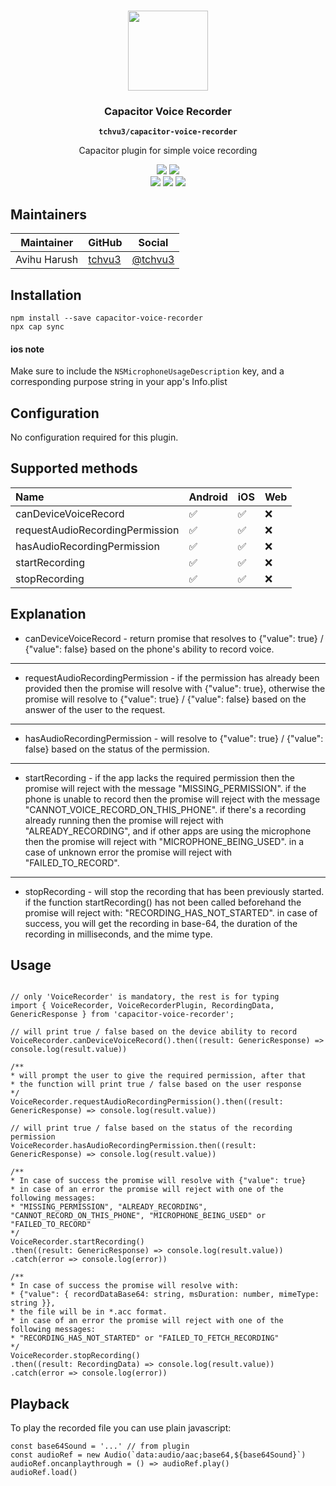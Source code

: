 <p align="center"><br><img src="https://user-images.githubusercontent.com/236501/85893648-1c92e880-b7a8-11ea-926d-95355b8175c7.png" width="128" height="128" /></p>
<h3 align="center">Capacitor Voice Recorder</h3>
<p align="center"><strong><code>tchvu3/capacitor-voice-recorder</code></strong></p>
<p align="center">
  Capacitor plugin for simple voice recording
</p>

<p align="center">
  <img src="https://img.shields.io/maintenance/yes/2021?style=flat-square" />
  <!-- <a href="https://github.com/tchvu3/capacitor-voice-recorder/actions?query=workflow%3A%22CI%22"><img src="https://img.shields.io/github/workflow/status/tchvu3/capacitor-voice-recorder/CI?style=flat-square" /></a> -->
  <a href="https://www.npmjs.com/package/capacitor-voice-recorder"><img src="https://img.shields.io/npm/l/capacitor-voice-recorder?style=flat-square" /></a>
<br>
  <a href="https://www.npmjs.com/package/capacitor-voice-recorder"><img src="https://img.shields.io/npm/dw/capacitor-voice-recorder?style=flat-square" /></a>
  <a href="https://www.npmjs.com/package/capacitor-voice-recorder"><img src="https://img.shields.io/npm/v/capacitor-voice-recorder?style=flat-square" /></a>
<!-- ALL-CONTRIBUTORS-BADGE:START - Do not remove or modify this section -->
<a href="#contributors-"><img src="https://img.shields.io/badge/all%20contributors-0-orange?style=flat-square" /></a>
<!-- ALL-CONTRIBUTORS-BADGE:END -->
</p>

## Maintainers

| Maintainer | GitHub | Social |
| -----------| -------| -------|
| Avihu Harush | [tchvu3](https://github.com/tchvu3) | [@tchvu3](https://twitter.com/tchvu3) |

## Installation

```
npm install --save capacitor-voice-recorder
npx cap sync
```

#### ios note

Make sure to include the ```NSMicrophoneUsageDescription```
key, and a corresponding purpose string in your app's Info.plist

## Configuration

No configuration required for this plugin.

## Supported methods

| Name | Android | iOS | Web |  
| :------------------------------ | :------ | :-- | :-- |  
| canDeviceVoiceRecord | ✅ | ✅ | ❌ | |  
requestAudioRecordingPermission | ✅ | ✅ | ❌ |  
| hasAudioRecordingPermission | ✅ | ✅ | ❌ |  
| startRecording | ✅ | ✅ | ❌ |  
| stopRecording | ✅ | ✅ | ❌ |

## Explanation

* canDeviceVoiceRecord - return promise that resolves to {"value": true} / {"value": false} based on the phone's ability to record voice.

---

* requestAudioRecordingPermission - if the permission has already been provided then the promise will resolve with {"value": true},
  otherwise the promise will resolve to {"value": true} / {"value": false} based on the answer of the user to the request.

---

* hasAudioRecordingPermission - will resolve to {"value": true} / {"value": false} based on the status of the permission.

---

* startRecording - if the app lacks the required permission then the promise will reject with the message "MISSING_PERMISSION". if the phone
  is unable to record then the promise will reject with the message "CANNOT_VOICE_RECORD_ON_THIS_PHONE". if there's a recording already
  running then the promise will reject with "ALREADY_RECORDING", and if other apps are using the microphone then the promise will reject
  with "MICROPHONE_BEING_USED". in a case of unknown error the promise will reject with "FAILED_TO_RECORD".

---

* stopRecording - will stop the recording that has been previously started. if the function startRecording() has not been called beforehand
  the promise will reject with: "RECORDING_HAS_NOT_STARTED". in case of success, you will get the recording in base-64, the duration of the
  recording in milliseconds, and the mime type.

## Usage

```

// only 'VoiceRecorder' is mandatory, the rest is for typing
import { VoiceRecorder, VoiceRecorderPlugin, RecordingData, GenericResponse } from 'capacitor-voice-recorder';

// will print true / false based on the device ability to record
VoiceRecorder.canDeviceVoiceRecord().then((result: GenericResponse) => console.log(result.value))

/** 
* will prompt the user to give the required permission, after that
* the function will print true / false based on the user response
*/
VoiceRecorder.requestAudioRecordingPermission().then((result: GenericResponse) => console.log(result.value))

// will print true / false based on the status of the recording permission
VoiceRecorder.hasAudioRecordingPermission.then((result: GenericResponse) => console.log(result.value))

/**
* In case of success the promise will resolve with {"value": true}
* in case of an error the promise will reject with one of the following messages:
* "MISSING_PERMISSION", "ALREADY_RECORDING", "CANNOT_RECORD_ON_THIS_PHONE", "MICROPHONE_BEING_USED" or "FAILED_TO_RECORD"
*/
VoiceRecorder.startRecording()
.then((result: GenericResponse) => console.log(result.value))
.catch(error => console.log(error))

/**
* In case of success the promise will resolve with:
* {"value": { recordDataBase64: string, msDuration: number, mimeType: string }},
* the file will be in *.acc format.
* in case of an error the promise will reject with one of the following messages:
* "RECORDING_HAS_NOT_STARTED" or "FAILED_TO_FETCH_RECORDING"
*/
VoiceRecorder.stopRecording()
.then((result: RecordingData) => console.log(result.value))
.catch(error => console.log(error))

```

## Playback

To play the recorded file you can use plain javascript:

```
const base64Sound = '...' // from plugin
const audioRef = new Audio(`data:audio/aac;base64,${base64Sound}`)
audioRef.oncanplaythrough = () => audioRef.play()
audioRef.load()
```
